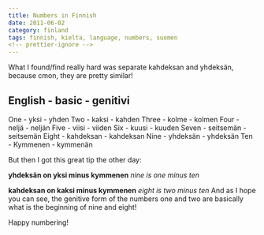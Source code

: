 ```yaml
---
title: Numbers in Finnish
date: 2011-06-02
category: finland
tags: finnish, kielta, language, numbers, suomen
<!-- prettier-ignore -->
---
```


What I found/find really hard was separate kahdeksan and yhdeksän, because cmon,
they are pretty similar!

## English - basic - genitivi

One - yksi - yhden Two - kaksi - kahden Three - kolme - kolmen Four - neljä -
neljän Five - viisi - viiden Six - kuusi - kuuden Seven - seitsemän - seitsemän
Eight - kahdeksan - kahdeksan Nine - yhdeksän - yhdeksän Ten - Kymmenen -
kymmenän

But then I got this great tip the other day:

**yhdeksän on yksi minus kymmenen** _nine is one minus ten_

**kahdeksan on kaksi minus kymmenen** _eight is two minus ten_ And as I hope you
can see, the genitive form of the numbers one and two are basically what is the
beginning of nine and eight!

Happy numbering!
